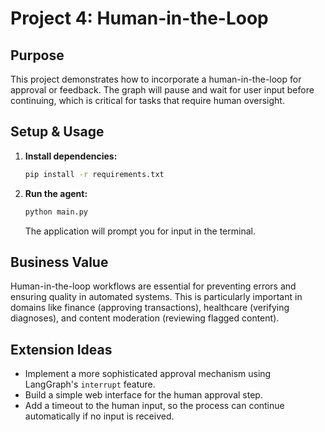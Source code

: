 # Project 4: Human-in-the-Loop

## Purpose
This project demonstrates how to incorporate a human-in-the-loop for approval or feedback. The graph will pause and wait for user input before continuing, which is critical for tasks that require human oversight.

## Setup & Usage
1.  **Install dependencies:**
    ```bash
    pip install -r requirements.txt
    ```
2.  **Run the agent:**
    ```bash
    python main.py
    ```
    The application will prompt you for input in the terminal.

## Business Value
Human-in-the-loop workflows are essential for preventing errors and ensuring quality in automated systems. This is particularly important in domains like finance (approving transactions), healthcare (verifying diagnoses), and content moderation (reviewing flagged content).

## Extension Ideas
*   Implement a more sophisticated approval mechanism using LangGraph's `interrupt` feature.
*   Build a simple web interface for the human approval step.
*   Add a timeout to the human input, so the process can continue automatically if no input is received.

